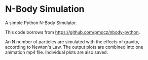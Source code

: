 # N-Body Simulation
A simple Python N-Body Simulator.

This code borrows from https://github.com/pmocz/nbody-python.

An N number of particles are simulated with the effects of gravity, according to Newton's Law. The output plots are combined into one animation mp4 file. Individual plots are also saved.
